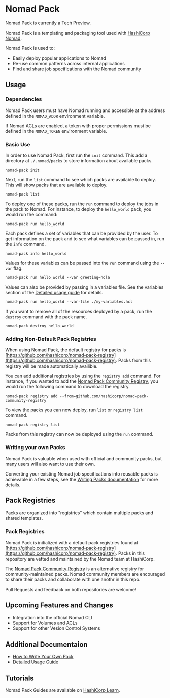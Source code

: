 # Nomad Pack

Nomad Pack is currently a Tech Preview.

Nomad Pack is a templating and packaging tool used with [HashiCorp Nomad](https://www.nomadproject.io).

Nomad Pack is used to:

- Easily deploy popular applications to Nomad
- Re-use common patterns across internal applications
- Find and share job specifications with the Nomad community

## Usage

### Dependencies

Nomad Pack users must have Nomad running and accessible at the address defined in the `NOMAD_ADDR`
environment variable.

If Nomad ACLs are enabled, a token with proper permissions must be defined in the `NOMAD_TOKEN`
environment variable.

<!-- TODO: Add this section once we know how to download it -->
<!-- ### Downloading Nomad Pack -->

### Basic Use

In order to use Nomad Pack, first run the `init` command. This add a directory at `./.nomad/packs`
to store information about available packs.

```
nomad-pack init
```

Next, run the `list` command to see which packs are available to deploy. This will show packs
that are available to deploy.

```
nomad-pack list
```

To deploy one of these packs, run the `run` command to deploy the jobs in the pack to Nomad. For
instance, to deploy the `hello_world` pack, you would run the command:

```
nomad-pack run hello_world
```

Each pack defines a set of variables that can be provided by the user. To get information on the pack
and to see what variables can be passed in, run the `info` command.

```
nomad-pack info hello_world
```

Values for these variables can be passed into the `run` command using the `--var` flag.

```
nomad-pack run hello_world --var greeting=hola
```

Values can also be provided by passing in a variables file. See the variables section of the
[Detailed usage guide](/docs/detailed-usage.md) for details.

```
nomad-pack run hello_world --var-file ./my-variables.hcl
```

If you want to remove all of the resources deployed by a pack, run the `destroy` command with the
pack name.

```
nomad-pack destroy hello_world
```

### Adding Non-Default Pack Registries

When using Nomad Pack, the default registry for packs is
[https://github.com/hashicorp/nomad-pack-registry](https://github.com/hashicorp/nomad-pack-registry).
Packs from this registry will be made automatically availible.

You can add additional registries by using the `registry add` command. For instance, if you wanted
to add the [Nomad Pack Community Registry](https://github.com/hashicorp/nomad-pack-community-registry),
you would run the following command to download the registry.

```
nomad-pack registry add --from=github.com/hashicorp/nomad-pack-community-registry
```

To view the packs you can now deploy, run `list` or `registry list` command.

```
nomad-pack registry list
```

Packs from this registry can now be deployed using the `run` command.

### Writing your own Packs

Nomad Pack is valuable when used with official and community packs, but many users will also want to
use their own.

Converting your existing Nomad job specifications into reusable packs is achievable in a few steps,
see the [Writing Packs documentation](/docs/writing-packs.md) for more details.

## Pack Registries

Packs are organized into "registries" which contain multiple packs and shared templates.

### Pack Registries

Nomad Pack is initialized with a default pack registries found at
[https://github.com/hashicorp/nomad-pack-registry](https://github.com/hashicorp/nomad-pack-registry).
Packs in this repository are vetted and maintained by the Nomad team at HashiCorp.

The [Nomad Pack Community Registry](https://github.com/hashicorp/nomad-pack-community-registry) is
an alternative registry for community-maintained packs. Nomad community members are
encouraged to share their packs and collaborate with one anothr in this repo.

Pull Requests and feedback on both repositories are welcome!

## Upcoming Features and Changes

- Integration into the official Nomad CLI
- Support for Volumes and ACLs
- Support for other Vesion Control Systems

## Additional Documentaion

- [How to Write Your Own Pack](/docs/writing-packs.md)
- [Detailed Usage Guide](/docs/detailed-usage.md)

## Tutorials

<!-- TODO: add a direct link to the guides when availible -->

Nomad Pack Guides are available on [HashiCorp Learn](https://learn.hashicorp.com/nomad).
